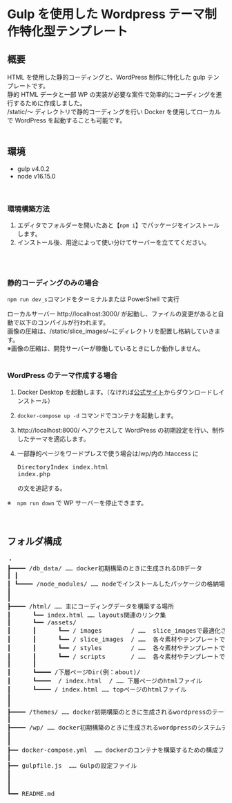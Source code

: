 # Gulp を使用した Wordpress テーマ制作特化型テンプレート

## 概要

HTML を使用した静的コーディングと、WordPress 制作に特化した gulp テンプレートです。<br> 静的 HTML データと一部 WP の実装が必要な案件で効率的にコーディングを進行するために作成しました。<br> /static/〜 ディレクトリで静的コーディングを行い Docker を使用してローカルで WordPress を起動することも可能です。<br> <br>

## 環境

- gulp v4.0.2
- node v16.15.0

<br>

### 環境構築方法

1. エディタでフォルダーを開いたあと【`npm i`】でパッケージをインストールします。
2. インストール後、用途によって使い分けてサーバーを立ててください。

<br><br>

### 静的コーディングのみの場合

`npm run dev_s`コマンドをターミナルまたは PowerShell で実行

ローカルサーバー http://localhost:3000/ が起動し、ファイルの変更があると自動で以下のコンパイルが行われます。<br> 画像の圧縮は、/static/slice_images/~にディレクトリを配置し格納していきます。<br> ※画像の圧縮は、開発サーバーが稼働しているときにしか動作しません。 <br><br>

### WordPress のテーマ作成する場合

1. Docker Desktop を起動します。（なければ[公式サイト](https://www.docker.com/products/docker-desktop/)からダウンロードしインストール）

2. `docker-compose up -d` コマンドでコンテナを起動します。

3. http://localhost:8000/ へアクセスして WordPress の初期設定を行い、制作したテーマを適応します。

4. 一部静的ページをワードプレスで使う場合は/wp/内の.htaccess に<pre>DirectoryIndex index.html index.php</pre>の文を追記する。

※　`npm run down` で WP サーバーを停止できます。 <br><br><br>

## フォルダ構成

<pre>
・
┣━━━━ /db_data/ …… docker初期構築のときに生成されるDBデータ
┃ ┃
┃ ┗━━━━ /node_modules/ …… nodeでインストールしたパッケージの格納場所
┃
┃
┣━━━━ /html/ …… 主にコーディングデータを構築する場所
┃      ┗━━ index.html …… layouts関連のリンク集
┃      ┗━━ /assets/
┃      ┃      ┗━━ / images        / ……  slice_imagesで最適化されたimgファイルが格納される場所
┃      ┃      ┗━━ / slice_images  / ……  各々素材やテンプレートで使用するimgデータをディレクトリごとに格納
┃      ┃      ┗━━ / styles        / ……  各々素材やテンプレートで使用したscssデータを格納
┃      ┃      ┗━━ / scripts       / ……  各々素材やテンプレートで使用したjsデータを格納
┃      ┃
┃      ┗━━━━ /下層ページDir(例：about)/
┃      ┗━━━━  / index.html  / …… 下層ページのhtmlファイル
┃      ┗━━━━ / index.html …… topページのhtmlファイル
┃
┃
┣━━━━ /themes/ …… docker初期構築のときに生成されるwordpressのテーマフォルダー郡
┃
┣━━━━ /wp/ …… docker初期構築のときに生成されるwordpressのシステムデータ等
┃
┃
┣━━ docker-compose.yml  …… dockerのコンテナを構築するための構成ファイル
┃
┣━━ gulpfile.js  …… Gulpの設定ファイル
┃
┃
┃
┗━━ README.md
</pre>
